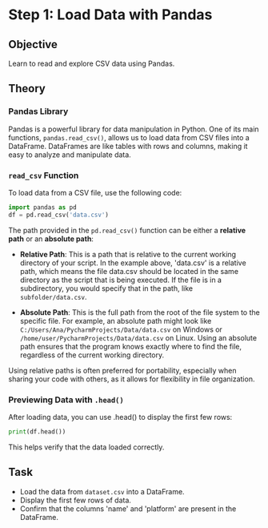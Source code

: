 # Step 1: Load Data with Pandas

## Objective
Learn to read and explore CSV data using Pandas.

## Theory

### Pandas Library
Pandas is a powerful library for data manipulation in Python. One of its main functions, `pandas.read_csv()`, allows us to load data from CSV files into a DataFrame. DataFrames are like tables with rows and columns, making it easy to analyze and manipulate data.

### `read_csv` Function
To load data from a CSV file, use the following code:
```python
import pandas as pd
df = pd.read_csv('data.csv')
```
The path provided in the `pd.read_csv()` function can be either a **relative path** or an **absolute path**:

- **Relative Path**: This is a path that is relative to the current working directory of your script. In the example above, 'data.csv' is a relative path, which means the file data.csv should be located in the same directory as the script that is being executed. If the file is in a subdirectory, you would specify that in the path, like `subfolder/data.csv`.

- **Absolute Path**: This is the full path from the root of the file system to the specific file. For example, an absolute path might look like `C:/Users/Ana/PycharmProjects/Data/data.csv` on Windows or `/home/user/PycharmProjects/Data/data.csv` on Linux. Using an absolute path ensures that the program knows exactly where to find the file, regardless of the current working directory.

Using relative paths is often preferred for portability, especially when sharing your code with others, as it allows for flexibility in file organization.


### Previewing Data with `.head()`
After loading data, you can use .head() to display the first few rows:
```python
print(df.head())
```
This helps verify that the data loaded correctly.

## Task 
- Load the data from `dataset.csv` into a DataFrame.
- Display the first few rows of data.
- Confirm that the columns 'name' and 'platform' are present in the DataFrame.


